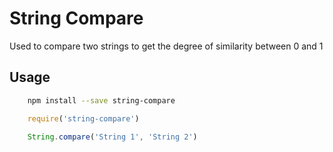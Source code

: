 # String Compare

Used to compare two strings to get the degree of similarity between 0 and 1

## Usage

```bash
    npm install --save string-compare
```

```js
    require('string-compare')

    String.compare('String 1', 'String 2')
```